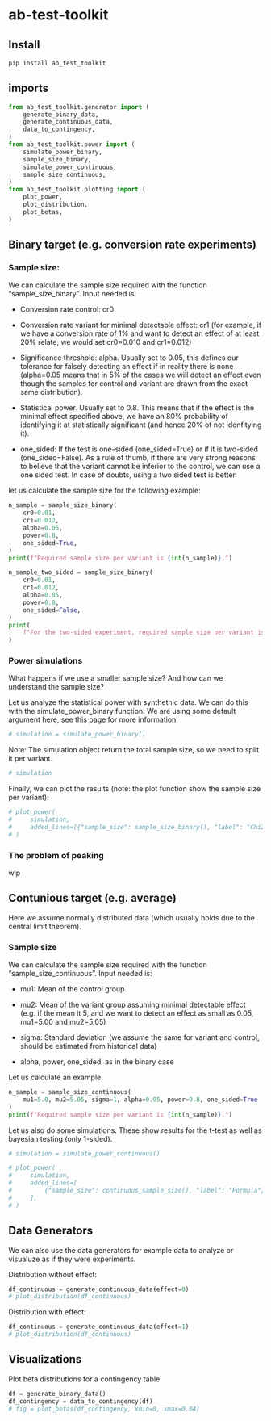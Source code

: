 ab-test-toolkit
================

<!-- WARNING: THIS FILE WAS AUTOGENERATED! DO NOT EDIT! -->

## Install

``` sh
pip install ab_test_toolkit
```

## imports

``` python
from ab_test_toolkit.generator import (
    generate_binary_data,
    generate_continuous_data,
    data_to_contingency,
)
from ab_test_toolkit.power import (
    simulate_power_binary,
    sample_size_binary,
    simulate_power_continuous,
    sample_size_continuous,
)
from ab_test_toolkit.plotting import (
    plot_power,
    plot_distribution,
    plot_betas,
)
```

## Binary target (e.g. conversion rate experiments)

### Sample size:

We can calculate the sample size required with the function
“sample_size_binary”. Input needed is:

- Conversion rate control: cr0

- Conversion rate variant for minimal detectable effect: cr1 (for
  example, if we have a conversion rate of 1% and want to detect an
  effect of at least 20% relate, we would set cr0=0.010 and cr1=0.012)

- Significance threshold: alpha. Usually set to 0.05, this defines our
  tolerance for falsely detecting an effect if in reality there is none
  (alpha=0.05 means that in 5% of the cases we will detect an effect
  even though the samples for control and variant are drawn from the
  exact same distribution).

- Statistical power. Usually set to 0.8. This means that if the effect
  is the minimal effect specified above, we have an 80% probability of
  identifying it at statistically significant (and hence 20% of not
  idenfitying it).

- one_sided: If the test is one-sided (one_sided=True) or if it is
  two-sided (one_sided=False). As a rule of thumb, if there are very
  strong reasons to believe that the variant cannot be inferior to the
  control, we can use a one sided test. In case of doubts, using a two
  sided test is better.

let us calculate the sample size for the following example:

``` python
n_sample = sample_size_binary(
    cr0=0.01,
    cr1=0.012,
    alpha=0.05,
    power=0.8,
    one_sided=True,
)
print(f"Required sample size per variant is {int(n_sample)}.")
```

``` python
n_sample_two_sided = sample_size_binary(
    cr0=0.01,
    cr1=0.012,
    alpha=0.05,
    power=0.8,
    one_sided=False,
)
print(
    f"For the two-sided experiment, required sample size per variant is {int(n_sample_two_sided)}."
)
```

### Power simulations

What happens if we use a smaller sample size? And how can we understand
the sample size?

Let us analyze the statistical power with synthethic data. We can do
this with the simulate_power_binary function. We are using some default
argument here, see [this
page](https://k111git.github.io/ab-test-simulator/power.html) for more
information.

``` python
# simulation = simulate_power_binary()
```

Note: The simulation object return the total sample size, so we need to
split it per variant.

``` python
# simulation
```

Finally, we can plot the results (note: the plot function show the
sample size per variant):

``` python
# plot_power(
#     simulation,
#     added_lines=[{"sample_size": sample_size_binary(), "label": "Chi2"}],
# )
```

### The problem of peaking

wip

## Contunious target (e.g. average)

Here we assume normally distributed data (which usually holds due to the
central limit theorem).

### Sample size

We can calculate the sample size required with the function
“sample_size_continuous”. Input needed is:

- mu1: Mean of the control group

- mu2: Mean of the variant group assuming minimal detectable effect
  (e.g. if the mean it 5, and we want to detect an effect as small as
  0.05, mu1=5.00 and mu2=5.05)

- sigma: Standard deviation (we assume the same for variant and control,
  should be estimated from historical data)

- alpha, power, one_sided: as in the binary case

Let us calculate an example:

``` python
n_sample = sample_size_continuous(
    mu1=5.0, mu2=5.05, sigma=1, alpha=0.05, power=0.8, one_sided=True
)
print(f"Required sample size per variant is {int(n_sample)}.")
```

Let us also do some simulations. These show results for the t-test as
well as bayesian testing (only 1-sided).

``` python
# simulation = simulate_power_continuous()
```

``` python
# plot_power(
#     simulation,
#     added_lines=[
#         {"sample_size": continuous_sample_size(), "label": "Formula"}
#     ],
# )
```

## Data Generators

We can also use the data generators for example data to analyze or
visualuze as if they were experiments.

Distribution without effect:

``` python
df_continuous = generate_continuous_data(effect=0)
# plot_distribution(df_continuous)
```

Distribution with effect:

``` python
df_continuous = generate_continuous_data(effect=1)
# plot_distribution(df_continuous)
```

## Visualizations

Plot beta distributions for a contingency table:

``` python
df = generate_binary_data()
df_contingency = data_to_contingency(df)
# fig = plot_betas(df_contingency, xmin=0, xmax=0.04)
```
